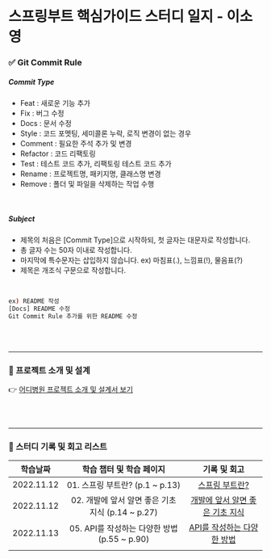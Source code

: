 # 스프링부트 핵심가이드 스터디 일지 - 이소영

### ✅ Git Commit Rule

##### Commit Type

- Feat : 새로운 기능 추가
- Fix : 버그 수정
- Docs : 문서 수정
- Style : 코드 포멧팅, 세미콜론 누락, 로직 변경이 없는 경우
- Comment : 필요한 주석 추가 및 변경
- Refactor : 코드 리팩토링
- Test : 테스트 코드 추가, 리팩토링 테스트 코드 추가
- Rename : 프로젝트명, 패키지명, 클래스명 변경
- Remove : 폴더 및 파일을 삭제하는 작업 수행

<br />

##### Subject

- 제목의 처음은 [Commit Type]으로 시작하되, 첫 글자는 대문자로 작성합니다.
- 총 글자 수는 50자 이내로 작성합니다.
- 마지막에 특수문자는 삽입하지 않습니다.  ex) 마침표(.), 느낌표(!), 물음표(?)
- 제목은 개조식 구문으로 작성합니다.

<br />

```bash
ex) README 작성
[Docs] README 수정
Git Commit Rule 추가를 위한 README 수정
```

<br />

<br />

---

### 📢 프로젝트 소개 및 설계

👉 [어디병원 프로젝트 소개 및 설계서 보기](https://night-comma-b4a.notion.site/d0a3dcd7e3064edba2a1528dcfefa312)

<br />

<br />

---

### 📒 스터디 기록 및 회고 리스트

|  학습날짜  |             학습 챕터 및 학습 페이지              |                         기록 및 회고                         |
| :--------: | :-----------------------------------------------: | :----------------------------------------------------------: |
| 2022.11.12 |          01. 스프링 부트란? (p.1 ~ p.13)          |          [스프링 부트란?](/record/스프링-부트란.md)          |
| 2022.11.12 | 02. 개발에 앞서 알면 좋은 기초 지식 (p.14 ~ p.27) | [개발에 앞서 알면 좋은 기초 지식](/record/개발에-앞서-알면-좋은-기초-지식.md) |
| 2022.11.13 |   05. API를 작성하는 다양한 방법 (p.55 ~ p.90)    | [API를 작성하는 다양한 방법](/record/API를-작성하는-다양한-방법.md) |
|            |                                                   |                                                              |

